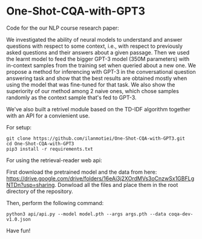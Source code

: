 # One-Shot-CQA-with-GPT3

Code for the our NLP course research paper: 

We investigated the ability of neural models to understand and answer questions with respect to some context, i.e., with respect to previously asked questions and their answers about a given passage. Then we used the learnt model to feed the bigger GPT-3 model (350M parameters) with in-context samples from the training set when queried about a new one.
We propose a method for inferencing with GPT-3 in the conversational question answering task and show that the best results are obtained mostly when using the model that was fine-tuned for that task. We also show the superiority of our method among 2 naive ones, which chose samples randomly as the context sample that's fed to GPT-3.

We've also built a retrivel module based on the TD-IDF algorithm together with an API for a convienient use.

For setup:

```
git clone https://github.com/ilanmotiei/One-Shot-CQA-with-GPT3.git
cd One-Shot-CQA-with-GPT3
pip3 install -r requirements.txt
```

For using the retrieval-reader web api:

First download the pretrained model and the data from here: https://drive.google.com/drive/folders/16eAi3j2XOrdMVs3oCnzwSx1GBFLgNTDn?usp=sharing.
Donwload all the files and place them in the root directory of the repository.

Then, perform the following command:
```
python3 api/api.py --model model.pth --args args.pth --data coqa-dev-v1.0.json
```

Have fun!


